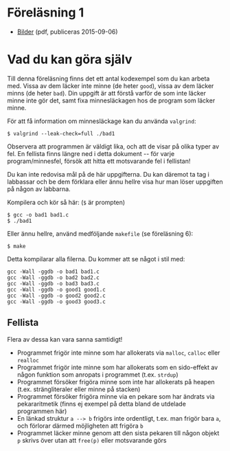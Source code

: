 # Föreläsning 1

* [Bilder](f5.pdf) (pdf, publiceras 2015-09-06)


# Vad du kan göra själv

Till denna föreläsning finns det ett antal kodexempel som du kan
arbeta med. Vissa av dem läcker inte minne (de heter `good`),
vissa av dem läcker minns (de heter `bad`). Din uppgift är att
förstå varför de som inte läcker minne inte gör det, samt fixa
minnesläckagen hos de program som läcker minne.

För att få information om minnesläckage kan du använda `valgrind`:

```
$ valgrind --leak-check=full ./bad1
```

Observera  att programmen  är väldigt  lika, och  att de  visar på
olika typer av fel. En fellista  finns längre ned i detta dokument
-- för varje  program/minnesfel, försök att hitta  ett motsvarande
fel i fellistan!

Du kan inte redovisa mål på de här uppgifterna. Du kan däremot ta
tag i labbassar och be dem förklara eller ännu hellre visa hur man
löser uppgiften på någon av labbarna.

Kompilera och kör så här: (`$` är prompten)

```
$ gcc -o bad1 bad1.c
$ ./bad1
```

Eller ännu hellre, använd medföljande `makefile` (se föreläsning 6):

```
$ make
```

Detta kompilarar alla filerna. Du kommer att se något i stil med:

```
gcc -Wall -ggdb -o bad1 bad1.c
gcc -Wall -ggdb -o bad2 bad2.c
gcc -Wall -ggdb -o bad3 bad3.c
gcc -Wall -ggdb -o good1 good1.c
gcc -Wall -ggdb -o good2 good2.c
gcc -Wall -ggdb -o good3 good3.c
```

## Fellista

Flera av dessa kan vara sanna samtidigt!

* Programmet frigör inte minne som har allokerats via `malloc`, `calloc` eller `realloc`
* Programmet frigör inte minne som har allokerats som en sido-effekt av någon funktion som anropats i programmet (t.ex. `strdup`)
* Programmet försöker frigöra minne som inte har allokerats på heapen (t.ex. strängliteraler eller minne på stacken)
* Programmet försöker frigöra minne via en pekare som har ändrats via pekararitmetik (finns ej exempel på detta bland de utdelade programmen här)
* En länkad struktur `a --> b`  frigörs inte ordentligt, t.ex. man frigör bara `a`, och förlorar därmed möjligheten att frigöra `b`
* Programmet läcker minne genom att den sista pekaren till någon objekt `p` skrivs över utan att `free(p)` eller motsvarande görs


